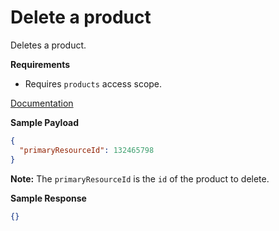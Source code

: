 # Delete a product

Deletes a product.

**Requirements**

- Requires `products` access scope.

[Documentation](https://shopify.dev/docs/api/admin-rest/2023-01/resources/product)

**Sample Payload**

```json
{
  "primaryResourceId": 132465798
}
```

**Note:** The `primaryResourceId` is the `id` of the product to delete.

**Sample Response**

```json
{}
```